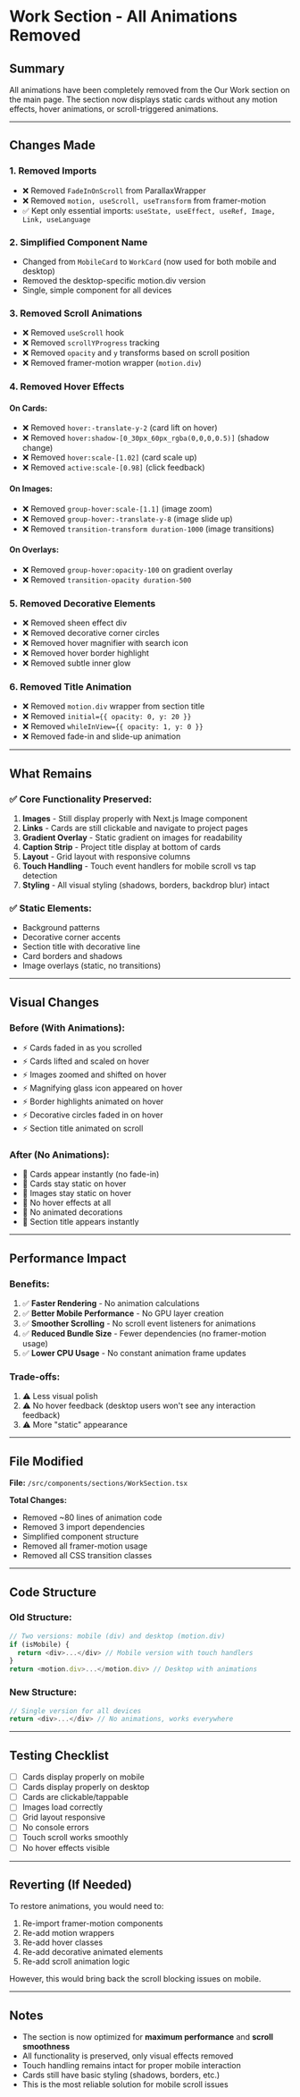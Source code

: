 # Work Section - All Animations Removed

## Summary

All animations have been completely removed from the Our Work section on the main page. The section now displays static cards without any motion effects, hover animations, or scroll-triggered animations.

---

## Changes Made

### 1. **Removed Imports**
- ❌ Removed `FadeInOnScroll` from ParallaxWrapper
- ❌ Removed `motion, useScroll, useTransform` from framer-motion
- ✅ Kept only essential imports: `useState, useEffect, useRef, Image, Link, useLanguage`

### 2. **Simplified Component Name**
- Changed from `MobileCard` to `WorkCard` (now used for both mobile and desktop)
- Removed the desktop-specific motion.div version
- Single, simple component for all devices

### 3. **Removed Scroll Animations**
- ❌ Removed `useScroll` hook
- ❌ Removed `scrollYProgress` tracking
- ❌ Removed `opacity` and `y` transforms based on scroll position
- ❌ Removed framer-motion wrapper (`motion.div`)

### 4. **Removed Hover Effects**

#### On Cards:
- ❌ Removed `hover:-translate-y-2` (card lift on hover)
- ❌ Removed `hover:shadow-[0_30px_60px_rgba(0,0,0,0.5)]` (shadow change)
- ❌ Removed `hover:scale-[1.02]` (card scale up)
- ❌ Removed `active:scale-[0.98]` (click feedback)

#### On Images:
- ❌ Removed `group-hover:scale-[1.1]` (image zoom)
- ❌ Removed `group-hover:-translate-y-8` (image slide up)
- ❌ Removed `transition-transform duration-1000` (image transitions)

#### On Overlays:
- ❌ Removed `group-hover:opacity-100` on gradient overlay
- ❌ Removed `transition-opacity duration-500`

### 5. **Removed Decorative Elements**

- ❌ Removed sheen effect div
- ❌ Removed decorative corner circles
- ❌ Removed hover magnifier with search icon
- ❌ Removed hover border highlight
- ❌ Removed subtle inner glow

### 6. **Removed Title Animation**

- ❌ Removed `motion.div` wrapper from section title
- ❌ Removed `initial={{ opacity: 0, y: 20 }}`
- ❌ Removed `whileInView={{ opacity: 1, y: 0 }}`
- ❌ Removed fade-in and slide-up animation

---

## What Remains

### ✅ Core Functionality Preserved:

1. **Images** - Still display properly with Next.js Image component
2. **Links** - Cards are still clickable and navigate to project pages
3. **Gradient Overlay** - Static gradient on images for readability
4. **Caption Strip** - Project title display at bottom of cards
5. **Layout** - Grid layout with responsive columns
6. **Touch Handling** - Touch event handlers for mobile scroll vs tap detection
7. **Styling** - All visual styling (shadows, borders, backdrop blur) intact

### ✅ Static Elements:

- Background patterns
- Decorative corner accents
- Section title with decorative line
- Card borders and shadows
- Image overlays (static, no transitions)

---

## Visual Changes

### Before (With Animations):
- ⚡ Cards faded in as you scrolled
- ⚡ Cards lifted and scaled on hover
- ⚡ Images zoomed and shifted on hover
- ⚡ Magnifying glass icon appeared on hover
- ⚡ Border highlights animated on hover
- ⚡ Decorative circles faded in on hover
- ⚡ Section title animated on scroll

### After (No Animations):
- 📌 Cards appear instantly (no fade-in)
- 📌 Cards stay static on hover
- 📌 Images stay static on hover
- 📌 No hover effects at all
- 📌 No animated decorations
- 📌 Section title appears instantly

---

## Performance Impact

### Benefits:
1. ✅ **Faster Rendering** - No animation calculations
2. ✅ **Better Mobile Performance** - No GPU layer creation
3. ✅ **Smoother Scrolling** - No scroll event listeners for animations
4. ✅ **Reduced Bundle Size** - Fewer dependencies (no framer-motion usage)
5. ✅ **Lower CPU Usage** - No constant animation frame updates

### Trade-offs:
1. ⚠️ Less visual polish
2. ⚠️ No hover feedback (desktop users won't see any interaction feedback)
3. ⚠️ More "static" appearance

---

## File Modified

**File:** `/src/components/sections/WorkSection.tsx`

**Total Changes:**
- Removed ~80 lines of animation code
- Removed 3 import dependencies
- Simplified component structure
- Removed all framer-motion usage
- Removed all CSS transition classes

---

## Code Structure

### Old Structure:
```typescript
// Two versions: mobile (div) and desktop (motion.div)
if (isMobile) {
  return <div>...</div> // Mobile version with touch handlers
}
return <motion.div>...</motion.div> // Desktop with animations
```

### New Structure:
```typescript
// Single version for all devices
return <div>...</div> // No animations, works everywhere
```

---

## Testing Checklist

- [ ] Cards display properly on mobile
- [ ] Cards display properly on desktop
- [ ] Cards are clickable/tappable
- [ ] Images load correctly
- [ ] Grid layout responsive
- [ ] No console errors
- [ ] Touch scroll works smoothly
- [ ] No hover effects visible

---

## Reverting (If Needed)

To restore animations, you would need to:
1. Re-import framer-motion components
2. Re-add motion wrappers
3. Re-add hover classes
4. Re-add decorative animated elements
5. Re-add scroll animation logic

However, this would bring back the scroll blocking issues on mobile.

---

## Notes

- The section is now optimized for **maximum performance** and **scroll smoothness**
- All functionality is preserved, only visual effects removed
- Touch handling remains intact for proper mobile interaction
- Cards still have basic styling (shadows, borders, etc.)
- This is the most reliable solution for mobile scroll issues
